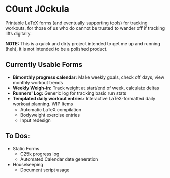 # C0unt J0ckula

Printable LaTeX forms (and eventually supporting tools) for tracking workouts, for those of us who do cannot be trusted to wander off if tracking lifts digitally.

**NOTE:** This is a quick and dirty project intended to get me up and running (heh), it is not intended to be a polished product.

## Currently Usable Forms
* **Bimonthly progress calendar:** Make weekly goals, check off days, view monthly workout trends
* **Weekly Weigh-in:** Track weight at start/end of week, calculate deltas
* **Runners' Log:** Generic log for tracking basic run stats
* **Templated daily workout entries:** Interactive LaTeX-formatted daily workout planning. WIP Items
    * Automatic LaTeX compilation
    * Bodyweight exercise entries
    * Input redesign

## To Dos:
* Static Forms
    * C25k progress log
    * Automated Calendar date generation
* Housekeeping
    * Document script usage
